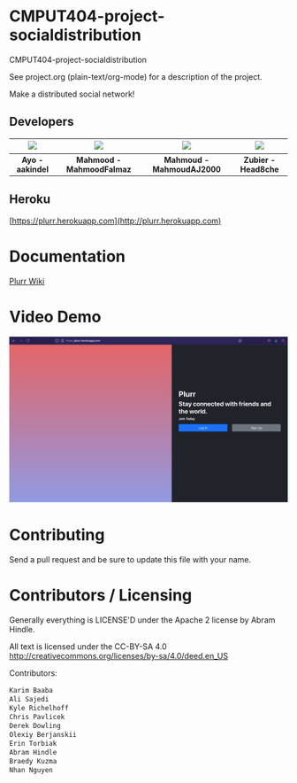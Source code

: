 CMPUT404-project-socialdistribution
===================================

CMPUT404-project-socialdistribution

See project.org (plain-text/org-mode) for a description of the project.

Make a distributed social network!

## Developers
| [<img src="https://avatars.githubusercontent.com/u/18566312?v=4" width="100" />](https://github.com/aakindel) | [<img src="https://avatars.githubusercontent.com/u/55035694?v=4" width="100" />](https://github.com/MahmoodFalmaz) | [<img src="https://avatars.githubusercontent.com/u/60022403?v=4" width="100" />](https://github.com/MahmoudAJ2000) | [<img src="https://avatars.githubusercontent.com/u/35211370?v=4" width="100" />](https://github.com/Head8che) | 
| :---:   | :---: | :---: | :---: |
| **Ayo - aakindel**| **Mahmood - MahmoodFalmaz**| **Mahmoud - MahmoudAJ2000**| **Zubier - Head8che**|

## Heroku
[https://plurr.herokuapp.com](http://plurr.herokuapp.com)


Documentation
============
[Plurr Wiki](https://github.com/aakindel/CMPUT404-project-socialdistribution/wiki/API-Documentation)


Video Demo
============
<a href="https://www.youtube.com/watch?v=_aE3dTAXkqE"><img src="src/components/images/Plurr.png" alt="Landing Page" width=700 /></a>

Contributing
============

Send a pull request and be sure to update this file with your name.

Contributors / Licensing
========================

Generally everything is LICENSE'D under the Apache 2 license by Abram Hindle.

All text is licensed under the CC-BY-SA 4.0 http://creativecommons.org/licenses/by-sa/4.0/deed.en_US

Contributors:

    Karim Baaba
    Ali Sajedi
    Kyle Richelhoff
    Chris Pavlicek
    Derek Dowling
    Olexiy Berjanskii
    Erin Torbiak
    Abram Hindle
    Braedy Kuzma
    Nhan Nguyen 
